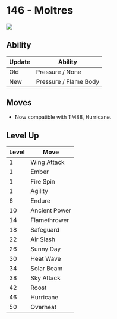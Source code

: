# 146 - Moltres
![][146]

## Ability

Update | Ability
---    | ---
Old    | Pressure / None
New    | Pressure / Flame Body

## Moves

 - Now compatible with TM88, Hurricane.

## Level Up

Level | Move
---   | ---
  1   | Wing Attack
  1   | Ember
  1   | Fire Spin
  1   | Agility
  6   | Endure
 10   | Ancient Power
 14   | Flamethrower
 18   | Safeguard
 22   | Air Slash
 26   | Sunny Day
 30   | Heat Wave
 34   | Solar Beam
 38   | Sky Attack
 42   | Roost
 46   | Hurricane
 50   | Overheat



[146]: /img/pokemon/146.png

